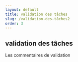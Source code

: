 ```yaml
---
layout: default
title: validation des tâches
slug: /validation-des-tâches2
order: 3
---
```


<!-- new slide -->

## validation des tâches
<!-- note -->
Les commentaires de validation

